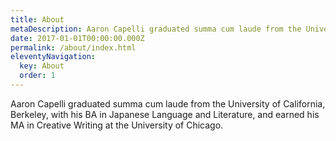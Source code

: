 ```yaml
---
title: About 
metaDescription: Aaron Capelli graduated summa cum laude from the University of California, Berkeley, with his BA in Japanese Language and Literature, and earned his MA in Creative Writing at the University of Chicago.
date: 2017-01-01T00:00:00.000Z
permalink: /about/index.html
eleventyNavigation:
  key: About
  order: 1
---
```


Aaron Capelli graduated summa cum laude from the University of California, Berkeley, with his BA in Japanese Language and Literature, and earned his MA in Creative Writing at the University of Chicago.

